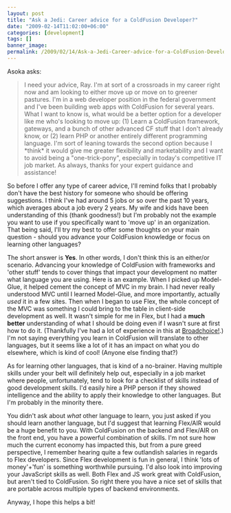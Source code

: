 ```yaml
---
layout: post
title: "Ask a Jedi: Career advice for a ColdFusion Developer?"
date: "2009-02-14T11:02:00+06:00"
categories: [development]
tags: []
banner_image: 
permalink: /2009/02/14/Ask-a-Jedi-Career-advice-for-a-ColdFusion-Developer
---
```


Asoka asks:

<blockquote>
<p>
I need your advice, Ray.  I'm at sort of a crossroads in my career right now and am looking to either move up or move on to greener pastures. I'm in a web developer position in the federal government and I've been building web apps with ColdFusion for several years.  What I want to know is, what would be a better option for a developer like me who's looking to move up:  (1) Learn a ColdFusion framework, gateways, and a bunch of other advanced CF stuff that I don't already know, or (2) learn PHP or another entirely different programming language.   I'm sort of leaning towards the second option because I *think* it would give me greater flexibility and marketability and I want to avoid being a "one-trick-pony", especially in today's competitive IT job market.  As always, thanks for your expert guidance and assistance!
</p>
</blockquote>

So before I offer any type of career advice, I'll remind folks that I probably don't have the best history for someone who should be offering suggestions. I think I've had around 5 jobs or so over the past 10 years, which averages about a job every 2 years. My wife and kids have been understanding of this (thank goodness!) but I'm probably not the example you want to use if you specifically want to 'move up' in an organization. That being said, I'll try my best to offer some thoughts on your main question - should you advance your ColdFusion knowledge or focus on learning other languages?
<!--more-->
The short answer is <b>Yes</b>. In other words, I don't think this is an either/or scenario. Advancing your knowledge of ColdFusion with frameworks and 'other stuff' tends to cover things that impact your development no matter what language you are using. Here is an example. When I picked up Model-Glue, it helped cement the concept of MVC in my brain. I had never really understood MVC until I learned Model-Glue, and more importantly, actually <i>used</i> it in a few sites. Then when I began to use Flex, the whole concept of the MVC was something I could bring to the table in client-side development as well. It wasn't simple for me in Flex, but I had a <b>much better</b> understanding of what I should be doing even if I wasn't sure at first how to do it. (Thankfully I've had a lot of experience in this at <a href="http://www.broadchoice.com">Broadchoice!</a>.) I'm not saying everything you learn in ColdFusion will translate to other languages, but it seems like a lot of it has an impact on what you do elsewhere, which is kind of cool! (Anyone else finding that?)

As for learning other languages, that is kind of a no-brainer. Having multiple skills under your belt will definitely help out, especially in a job market where people, unfortunately, tend to look for a checklist of skills instead of good development skills. I'd easily hire a PHP person if they showed intelligence and the ability to apply their knowledge to other languages. But I'm probably in the minority there. 

You didn't ask about <i>what</i> other language to learn, you just asked if you should learn another language, but I'd suggest that learning Flex/AIR would be a huge benefit to you. With ColdFusion on the backend and Flex/AIR on the front end, you have a powerful combination of skills. I'm not sure how much the current economy has impacted this, but from a pure greed perspective, I remember hearing quite a few outlandish salaries in regards to Flex developers. Since Flex development is fun in general, I think 'lots of money'+'fun' is something worthwhile pursuing. I'd also look into improving your JavaScript skills as well. Both Flex and JS work great with ColdFusion, but aren't tied to ColdFusion. So right there you have a nice set of skills that are portable across multiple types of backend environments.

Anyway, I hope this helps a bit!
